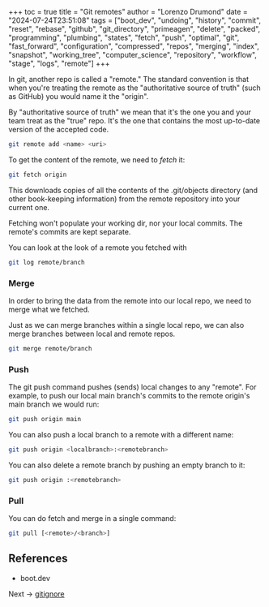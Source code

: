 +++
toc = true
title = "Git remotes"
author = "Lorenzo Drumond"
date = "2024-07-24T23:51:08"
tags = ["boot_dev",  "undoing",  "history",  "commit",  "reset",  "rebase",  "github",  "git_directory",  "primeagen",  "delete",  "packed",  "programming",  "plumbing",  "states",  "fetch",  "push",  "optimal",  "git",  "fast_forward",  "configuration",  "compressed",  "repos",  "merging",  "index",  "snapshot",  "working_tree",  "computer_science",  "repository",  "workflow",  "stage",  "logs",  "remote"]
+++



In git, another repo is called a "remote." The standard convention is that when you're treating the remote as the "authoritative source of truth" (such as GitHub) you would name it the "origin".

By "authoritative source of truth" we mean that it's the one you and your team treat as the "true" repo. It's the one that contains the most up-to-date version of the accepted code.

```bash
git remote add <name> <uri>
```

To get the content of the remote, we need to _fetch_ it:

```bash
git fetch origin
```

This downloads copies of all the contents of the .git/objects directory (and other book-keeping information) from the remote repository into your current one.

Fetching won't populate your working dir, nor your local commits. The remote's commits are kept separate.

You can look at the look of a remote you fetched with

```bash
git log remote/branch
```

### Merge

In order to bring the data from the remote into our local repo, we need to merge what we fetched.

Just as we can merge branches within a single local repo, we can also merge branches between local and remote repos.

```bash
git merge remote/branch
```

### Push

The git push command pushes (sends) local changes to any "remote". For example, to push our local main branch's commits to the remote origin's main branch we would run:

```bash
git push origin main
```

You can also push a local branch to a remote with a different name:

```bash
git push origin <localbranch>:<remotebranch>
```

You can also delete a remote branch by pushing an empty branch to it:

```bash
git push origin :<remotebranch>
```

### Pull

You can do fetch and merge in a single command:

```bash
git pull [<remote>/<branch>]
```

## References

- boot.dev

Next -> [gitignore](/wiki/gitignore/)

